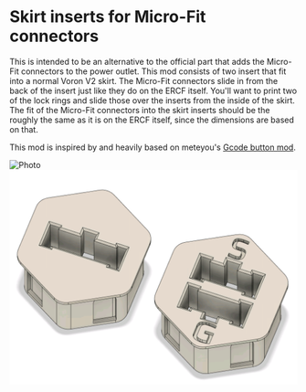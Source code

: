 # Skirt inserts for Micro-Fit connectors

This is intended to be an alternative to the official part that adds the Micro-Fit connectors to the power outlet.  This mod consists of two insert that fit into a normal Voron V2 skirt.  The Micro-Fit connectors slide in from the back of the insert just like they do on the ERCF itself.  You'll want to print two of the lock rings and slide those over the inserts from the inside of the skirt.  The fit of the Micro-Fit connectors into the skirt inserts should be the roughly the same as it is on the ERCF itself, since the dimensions are based on that.

This mod is inspired by and heavily based on meteyou's [Gcode button mod](https://github.com/VoronDesign/VoronUsers/tree/master/legacy_printers/printer_mods/meteyou/gcode_buttons).

![Photo](installed.png)
![Cad render](cad.png)
